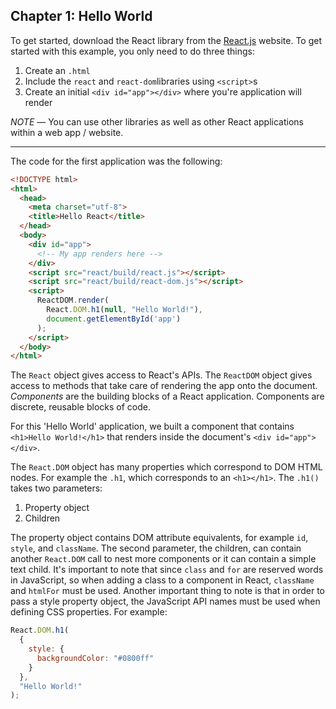 ## Chapter 1: Hello World

To get started, download the React library from the [React.js](https://facebook.github.io/react/) website. To get started with this example, you only need to do three things:

  1. Create an `.html`
  2. Include the `react` and `react-dom`libraries using `<script>`s
  3. Create an initial `<div id="app"></div>` where you're application will render

*NOTE* — You can use other libraries as well as other React applications within a web app / website.

---

The code for the first application was the following:

```html
<!DOCTYPE html>
<html>
  <head>
    <meta charset="utf-8">
    <title>Hello React</title>
  </head>
  <body>
    <div id="app">
      <!-- My app renders here -->
    </div>
    <script src="react/build/react.js"></script>
    <script src="react/build/react-dom.js"></script>
    <script>
      ReactDOM.render(
        React.DOM.h1(null, "Hello World!"),
        document.getElementById('app')
      );
    </script>
  </body>
</html>
```

The `React` object gives access to React's APIs. The `ReactDOM` object gives access to methods that take care of rendering the app onto the document. _Components_ are the building blocks of a React application. Components are discrete, reusable blocks of code.

For this 'Hello World' application, we built a component that contains `<h1>Hello World!</h1>` that renders inside the document's `<div id="app"></div>`.

The `React.DOM` object has many properties which correspond to DOM HTML nodes. For example the `.h1`, which corresponds to an `<h1></h1>`. The `.h1()` takes two parameters:

  1. Property object
  2. Children

The property object contains DOM attribute equivalents, for example `id`, `style`, and `className`. The second parameter, the children, can contain another `React.DOM` call to nest more components or it can contain a simple text child. It's important to note that since `class` and `for` are reserved words in JavaScript, so when adding a class to a component in React, `className` and `htmlFor` must be used. Another important thing to note is that in order to pass a style property object, the JavaScript API names must be used when defining CSS properties. For example:

```javascript
React.DOM.h1(
  {
    style: {
      backgroundColor: "#0800ff"
    }
  },
  "Hello World!"
);
```
